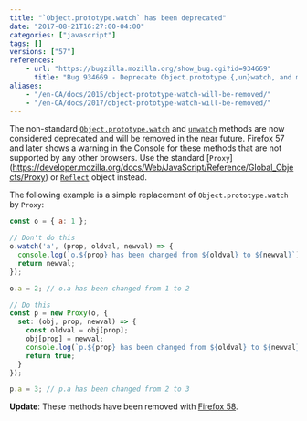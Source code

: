 ```yaml
---
title: "`Object.prototype.watch` has been deprecated"
date: "2017-08-21T16:27:00-04:00"
categories: ["javascript"]
tags: []
versions: ["57"]
references:
    - url: "https://bugzilla.mozilla.org/show_bug.cgi?id=934669"
      title: "Bug 934669 - Deprecate Object.prototype.{,un}watch, and make them warn when used"
aliases:
    - "/en-CA/docs/2015/object-prototype-watch-will-be-removed/"
    - "/en-CA/docs/2017/object-prototype-watch-will-be-removed/"
---
```

The non-standard [`Object.prototype.watch`](https://developer.mozilla.org/docs/Web/JavaScript/Reference/Global_Objects/Object/watch) and [`unwatch`](https://developer.mozilla.org/docs/Web/JavaScript/Reference/Global_Objects/Object/unwatch) methods are now considered deprecated and will be removed in the near future. Firefox 57 and later shows a warning in the Console for these methods that are not supported by any other browsers. Use the standard [`Proxy`] (https://developer.mozilla.org/docs/Web/JavaScript/Reference/Global_Objects/Proxy) or [`Reflect`](https://developer.mozilla.org/docs/Web/JavaScript/Reference/Global_Objects/Reflect) object instead.

The following example is a simple replacement of `Object.prototype.watch` by `Proxy`:

```js
const o = { a: 1 };

// Don't do this
o.watch('a', (prop, oldval, newval) => {
  console.log(`o.${prop} has been changed from ${oldval} to ${newval}`);
  return newval;
});

o.a = 2; // o.a has been changed from 1 to 2

// Do this
const p = new Proxy(o, {
  set: (obj, prop, newval) => {
    const oldval = obj[prop];
    obj[prop] = newval;
    console.log(`p.${prop} has been changed from ${oldval} to ${newval}`);
    return true;
  }
});

p.a = 3; // p.a has been changed from 2 to 3
```

**Update**: These methods have been removed with [Firefox 58](https://www.fxsitecompat.com/en-CA/docs/2017/object-prototype-watch-has-been-removed/).
